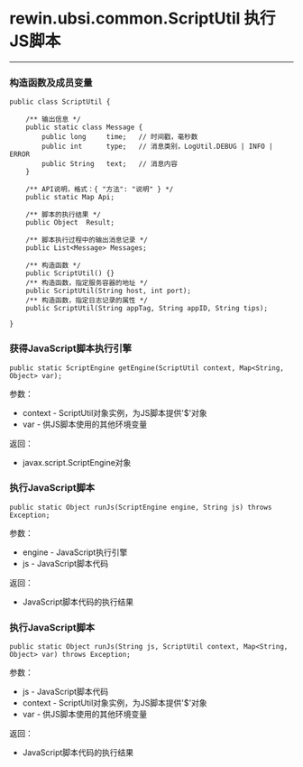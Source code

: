 # rewin.ubsi.common.ScriptUtil 执行JS脚本

---

### 构造函数及成员变量

```
public class ScriptUtil {

    /** 输出信息 */
    public static class Message {
        public long     time;   // 时间戳，毫秒数
        public int      type;   // 消息类别，LogUtil.DEBUG | INFO | ERROR
        public String   text;   // 消息内容
    }

    /** API说明，格式：{ "方法": "说明" } */
    public static Map Api;
    
    /** 脚本的执行结果 */
    public Object  Result;

	/** 脚本执行过程中的输出消息记录 */
    public List<Message> Messages;

    /** 构造函数 */
    public ScriptUtil() {}
    /** 构造函数，指定服务容器的地址 */
    public ScriptUtil(String host, int port);
    /** 构造函数，指定日志记录的属性 */
    public ScriptUtil(String appTag, String appID, String tips);

}
```



### 获得JavaScript脚本执行引擎

```
public static ScriptEngine getEngine(ScriptUtil context, Map<String, Object> var);
```

参数：

- context - ScriptUtil对象实例，为JS脚本提供'$'对象
- var - 供JS脚本使用的其他环境变量

返回：

- javax.script.ScriptEngine对象



### 执行JavaScript脚本

```
public static Object runJs(ScriptEngine engine, String js) throws Exception;
```

参数：

- engine - JavaScript执行引擎
- js - JavaScript脚本代码

返回：

- JavaScript脚本代码的执行结果



### 执行JavaScript脚本

```
public static Object runJs(String js, ScriptUtil context, Map<String, Object> var) throws Exception;
```

参数：

- js - JavaScript脚本代码
- context - ScriptUtil对象实例，为JS脚本提供'$'对象
- var - 供JS脚本使用的其他环境变量

返回：

- JavaScript脚本代码的执行结果



